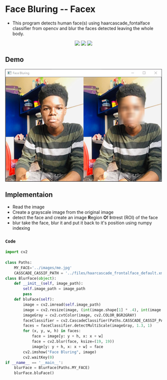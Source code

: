 # Face Bluring -- Facex
* This program detects human face(s) using haarcascade_fontalface classifier from opencv and blur the faces detected leaving the whole body.

<p align="center">
<img src="https://img.shields.io/static/v1?label=language&message=python&color=green"/>
<img src="https://img.shields.io/static/v1?label=package&message=opencv&color=yellow"/>
<img src="https://img.shields.io/static/v1?label=package&message=numpy&color=blueviolet"/>
</p>

## Demo
<img src="https://github.com/CrispenGari/Opencv-Python/blob/main/face-x/images/bandicam%202021-04-17%2021-57-14-173.jpg" alt="demo" align="center"/>

## Implementaion
* Read the image
* Create a grayscale image from the original image
* detect the face and create an image **R**egion **O**f **I**ntrest (ROI) of the face
* blur take the face, blur it and put it back to it's position using numpy indexing

### `Code` 
```python
import cv2

class Paths:
    MY_FACE='../images/me.jpg'
    CASSCADE_CASSIF_PATH = '../files/haarcascade_frontalface_default.xml'
class BlurFace(object):
    def __init__(self, image_path):
        self.image_path = image_path
        pass
    def bluFace(self):
        image = cv2.imread(self.image_path)
        image = cv2.resize(image, (int(image.shape[1] * .4), int(image.shape[0] * .4)))
        imageGray = cv2.cvtColor(image, cv2.COLOR_BGR2GRAY)
        faceClassifier = cv2.CascadeClassifier(Paths.CASSCADE_CASSIF_PATH)
        faces = faceClassifier.detectMultiScale(imageGray, 1.3, 1)
        for (x, y, w, h) in faces:
            face = image[y: y + h, x: x + w]
            face = cv2.blur(face, ksize=(19, 19))
            image[y: y + h, x: x + w] = face
        cv2.imshow("Face Bluring", image)
        cv2.waitKey(0)
if __name__ == '__main__':
    blurFace = BlurFace(Paths.MY_FACE)
    blurFace.bluFace()
```